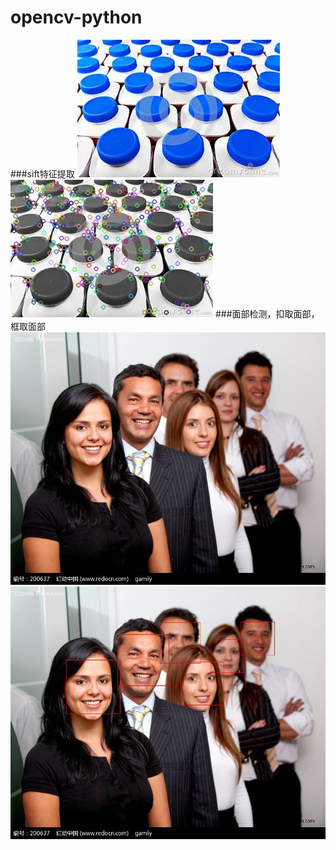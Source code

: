 # opencv-python
###sift特征提取
![](https://github.com/Chanstk/opencv-python/raw/master/sift/photo.jpg)
![](https://github.com/Chanstk/opencv-python/raw/master/sift/result.jpg)
###面部检测，扣取面部，框取面部
![](https://github.com/Chanstk/opencv-python/raw/master/faceRecognition/example.jpg)
![](https://github.com/Chanstk/opencv-python/raw/master/faceRecognition/drawfaces_example.jpg)
